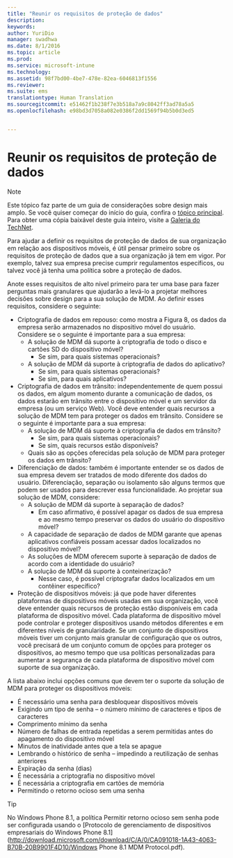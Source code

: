 ```yaml
---
title: "Reunir os requisitos de proteção de dados"
description: 
keywords: 
author: YuriDio
manager: swadhwa
ms.date: 8/1/2016
ms.topic: article
ms.prod: 
ms.service: microsoft-intune
ms.technology: 
ms.assetid: 98f7bd00-4be7-478e-82ea-6046813f1556
ms.reviewer: 
ms.suite: ems
translationtype: Human Translation
ms.sourcegitcommit: e51462f1b238f7e3b518a7a9c8042ff3ad78a5a5
ms.openlocfilehash: e98bd3d7058a082e0386f2dd1569f94b5b0d3ed5


---
```


# Reunir os requisitos de proteção de dados

>[!NOTE]
>Este tópico faz parte de um guia de considerações sobre design mais amplo. Se você quiser começar do início do guia, confira o [tópico principal](mdm-design-considerations-guide.md). Para obter uma cópia baixável deste guia inteiro, visite a [Galeria do TechNet](https://gallery.technet.microsoft.com/Mobile-Device-Management-7d401582).

Para ajudar a definir os requisitos de proteção de dados de sua organização em relação aos dispositivos móveis, é útil pensar primeiro sobre os requisitos de proteção de dados que a sua organização já tem em vigor. Por exemplo, talvez sua empresa precise cumprir regulamentos específicos, ou talvez você já tenha uma política sobre a proteção de dados. 

Anote esses requisitos de alto nível primeiro para ter uma base para fazer perguntas mais granulares que ajudarão a levá-lo a projetar melhores decisões sobre design para a sua solução de MDM.  Ao definir esses requisitos, considere o seguinte:

- Criptografia de dados em repouso: como mostra a Figura 8, os dados da empresa serão armazenados no dispositivo móvel do usuário. Considere se o seguinte é importante para a sua empresa: 
    - A solução de MDM dá suporte à criptografia de todo o disco e cartões SD do dispositivo móvel?
        - Se sim, para quais sistemas operacionais?
    - A solução de MDM dá suporte à criptografia de dados do aplicativo?
        - Se sim, para quais sistemas operacionais?
        - Se sim, para quais aplicativos?
- Criptografia de dados em trânsito: independentemente de quem possui os dados, em algum momento durante a comunicação de dados, os dados estarão em trânsito entre o dispositivo móvel e um servidor da empresa (ou um serviço Web). Você deve entender quais recursos a solução de MDM tem para proteger os dados em trânsito. Considere se o seguinte é importante para a sua empresa: 
    - A solução de MDM dá suporte à criptografia de dados em trânsito?
        - Se sim, para quais sistemas operacionais?
        - Se sim, quais recursos estão disponíveis?
    - Quais são as opções oferecidas pela solução de MDM para proteger os dados em trânsito?
- Diferenciação de dados: também é importante entender se os dados de sua empresa devem ser tratados de modo diferente dos dados do usuário. Diferenciação, separação ou isolamento são alguns termos que podem ser usados para descrever essa funcionalidade. Ao projetar sua solução de MDM, considere:
    - A solução de MDM dá suporte à separação de dados?
        - Em caso afirmativo, é possível apagar os dados de sua empresa e ao mesmo tempo preservar os dados do usuário do dispositivo móvel?
    - A capacidade de separação de dados de MDM garante que apenas aplicativos confiáveis possam acessar dados localizados no dispositivo móvel?
    - As soluções de MDM oferecem suporte à separação de dados de acordo com a identidade do usuário?
    - A solução de MDM dá suporte à conteinerização?
        - Nesse caso, é possível criptografar dados localizados em um contêiner específico?
- Proteção de dispositivos móveis: já que pode haver diferentes plataformas de dispositivos móveis usadas em sua organização, você deve entender quais recursos de proteção estão disponíveis em cada plataforma de dispositivo móvel. Cada plataforma de dispositivo móvel pode controlar e proteger dispositivos usando métodos diferentes e em diferentes níveis de granularidade. Se um conjunto de dispositivos móveis tiver um conjunto mais granular de configuração que os outros, você precisará de um conjunto comum de opções para proteger os dispositivos, ao mesmo tempo que usa políticas personalizadas para aumentar a segurança de cada plataforma de dispositivo móvel com suporte de sua organização. 

A lista abaixo inclui opções comuns que devem ter o suporte da solução de MDM para proteger os dispositivos móveis:

- É necessário uma senha para desbloquear dispositivos móveis
- Exigindo um tipo de senha – o número mínimo de caracteres e tipos de caracteres
- Comprimento mínimo da senha
- Número de falhas de entrada repetidas a serem permitidas antes do apagamento do dispositivo móvel
- Minutos de inatividade antes que a tela se apague
- Lembrando o histórico de senha – impedindo a reutilização de senhas anteriores
- Expiração da senha (dias)
- É necessária a criptografia no dispositivo móvel
- É necessária a criptografia em cartões de memória
- Permitindo o retorno ocioso sem uma senha

>[!TIP] 
> No Windows Phone 8.1, a política Permitir retorno ocioso sem senha pode ser configurada usando o [Protocolo de gerenciamento de dispositivos empresariais do Windows Phone 8.1](http://download.microsoft.com/download/C/A/0/CA091018-1A43-4063-B70B-20B9901F4D10/Windows Phone 8.1 MDM Protocol.pdf).



<!--HONumber=Aug16_HO1-->


